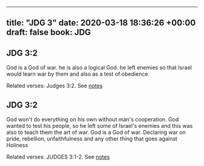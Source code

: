 
---
title: "JDG 3"
date: 2020-03-18 18:36:26 +00:00
draft: false
book: JDG
---

## JDG 3:2

God is a God of war. he is also a logical God. he left enemies so that Israel would learn war by them and also as a test of obedience

Related verses: Judges 3:2. See [notes](https://my.bible.com/notes/3388163692067283222)


## JDG 3:2

God won't do everything on his own without man's cooperation. God wanted to test his people, so he left some of Israel's enemies and this was also to teach them the art of war. God is a God of war. Declaring war on pride, rebellion, unfaithfulness and any other thing that goes against Holiness

Related verses: JUDGES 3:1-2. See [notes](https://my.bible.com/notes/2587414005656838342)

